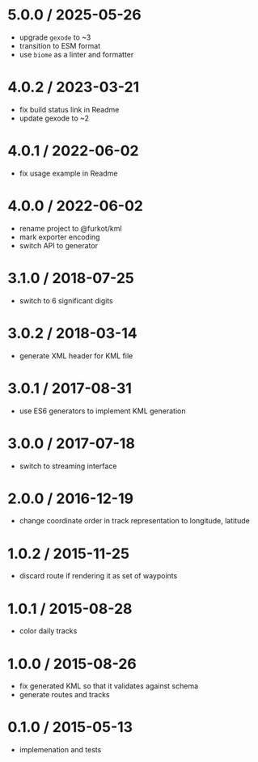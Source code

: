 
5.0.0 / 2025-05-26
==================

 * upgrade `gexode` to ~3
 * transition to ESM format
 * use `biome` as a linter and formatter

4.0.2 / 2023-03-21
==================

 * fix build status link in Readme
 * update gexode to ~2

4.0.1 / 2022-06-02
==================

 * fix usage example in Readme

4.0.0 / 2022-06-02
==================

 * rename project to @furkot/kml
 * mark exporter encoding
 * switch API to generator

3.1.0 / 2018-07-25
==================

 * switch to 6 significant digits

3.0.2 / 2018-03-14
==================

 * generate XML header for KML file

3.0.1 / 2017-08-31
==================

 * use ES6 generators to implement KML generation

3.0.0 / 2017-07-18
==================

 * switch to streaming interface

2.0.0 / 2016-12-19
==================

 * change coordinate order in track representation to longitude, latitude

1.0.2 / 2015-11-25
==================

 * discard route if rendering it as set of waypoints

1.0.1 / 2015-08-28
==================

 * color daily tracks

1.0.0 / 2015-08-26
==================

 * fix generated KML so that it validates against schema
 * generate routes and tracks

0.1.0 / 2015-05-13
==================

 * implemenation and tests
